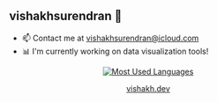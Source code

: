 ## vishakhsurendran 👋

<!--
**vishakhsurendran/vishakhsurendran** is a ✨ _special_ ✨ repository because its `README.md` (this file) appears on your GitHub profile.

- 🔭 I’m currently working on ...
- 🌱 I’m currently learning ...
- 👯 I’m looking to collaborate on ...
- 🤔 I’m looking for help with ...
- 💬 Ask me about ...
- 📫 How to reach me: ...
- 😄 Pronouns: ...
- ⚡ Fun fact: ...
-->

- 📫 Contact me at [vishakhsurendran@icloud.com](mailto:vishakhsurendran@icloud.com)
- 📊 I'm currently working on data visualization tools!

<div align="center">
  
[![Most Used Languages](https://github-readme-stats.vercel.app/api/top-langs/?username=vishakhsurendran&layout=compact&bg_color=00000000&border_color=00000000&text_color=fff)](https://github.com/anuraghazra/github-readme-stats)

</div>

<div align="center">

[vishakh.dev](https://vishakh.dev)

</div>

<br />
